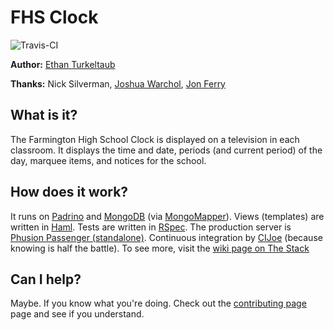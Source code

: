 # FHS Clock

![Travis-CI](https://secure.travis-ci.org/eturk/fhsclock.png)

**Author:** [Ethan Turkeltaub](http://github.com/eturk)

**Thanks:** Nick Silverman, [Joshua Warchol](http://unwin.org/), [Jon Ferry](http://jonferry.com/)

## What is it?

The Farmington High School Clock is displayed on a television in each classroom. It displays the time and date, periods (and current period) of the day, marquee items, and notices for the school.

## How does it work?

It runs on [Padrino](http://padrinorb.com) and [MongoDB](http://mongodb.org) (via [MongoMapper](http://mongomapper.com)). Views (templates) are written in [Haml](http://haml-lang.com). Tests are written in [RSpec](http://rspec.info). The production server is [Phusion Passenger (standalone)](http://www.modrails.com/documentation/Users%20guide%20Standalone.html). Continuous integration by [CIJoe](https://github.com/defunkt/cijoe) (because knowing is half the battle). To see more, visit the [wiki page on The Stack](https://github.com/eturk/fhsclock/wiki/The-Stack)

## Can I help?

Maybe. If you know what you're doing. Check out the [contributing page](https://github.com/eturk/fhsclock/wiki/Contributing) page and see if you understand.
